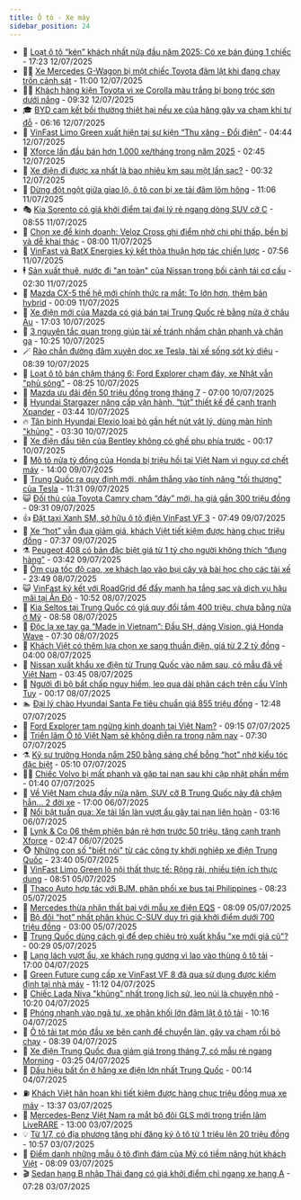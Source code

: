 ```yaml
---
title: Ô tô - Xe máy
sidebar_position: 24
---
```


<!-- dantri-o-to-xe-may:START -->
- 🤡 [Loạt ô tô “kén” khách nhất nửa đầu năm 2025: Có xe bán đúng 1 chiếc](https://dantri.com.vn/o-to-xe-may/loat-o-to-ken-khach-nhat-nua-dau-nam-2025-co-xe-ban-dung-1-chiec-20250712143159558.htm) - 17:23 12/07/2025
- 🧑‍💻 [Xe Mercedes G-Wagon bị một chiếc Toyota đâm lật khi đang chạy trốn cảnh sát](https://dantri.com.vn/o-to-xe-may/xe-mercedes-g-wagon-bi-mot-chiec-toyota-dam-lat-khi-dang-chay-tron-canh-sat-20250712130513298.htm) - 11:00 12/07/2025
- 🧑‍💻 [Khách hàng kiện Toyota vì xe Corolla màu trắng bị bong tróc sơn dưới nắng](https://dantri.com.vn/o-to-xe-may/khach-hang-kien-toyota-vi-xe-corolla-mau-trang-bi-bong-troc-son-duoi-nang-20250712122507248.htm) - 09:32 12/07/2025
- 🎓 [BYD cam kết bồi thường thiệt hại nếu xe của hãng gây va chạm khi tự đỗ](https://dantri.com.vn/o-to-xe-may/byd-cam-ket-boi-thuong-thiet-hai-neu-xe-cua-hang-gay-va-cham-khi-tu-do-20250712114826354.htm) - 06:16 12/07/2025
- 🌊 [VinFast Limo Green xuất hiện tại sự kiện “Thu xăng - Đổi điện”](https://dantri.com.vn/o-to-xe-may/vinfast-limo-green-xuat-hien-tai-su-kien-thu-xang-doi-dien-20250712113519721.htm) - 04:44 12/07/2025
- 🥷 [Xforce lần đầu bán hơn 1.000 xe/tháng trong năm 2025](https://dantri.com.vn/o-to-xe-may/xforce-lan-dau-ban-hon-1000-xethang-trong-nam-2025-20250711112044782.htm) - 02:45 12/07/2025
- 🤩 [Xe điện đi được xa nhất là bao nhiêu km sau một lần sạc?](https://dantri.com.vn/o-to-xe-may/xe-dien-di-duoc-xa-nhat-la-bao-nhieu-km-sau-mot-lan-sac-20250712000340120.htm) - 00:32 12/07/2025
- 🫶 [Dừng đột ngột giữa giao lộ, ô tô con bị xe tải đâm lõm hông](https://dantri.com.vn/o-to-xe-may/dung-dot-ngot-giua-giao-lo-o-to-con-bi-xe-tai-dam-lom-hong-20250711163722106.htm) - 11:06 11/07/2025
- 🎭 [Kia Sorento có giá khởi điểm tại đại lý rẻ ngang dòng SUV cỡ C](https://dantri.com.vn/o-to-xe-may/kia-sorento-co-gia-khoi-diem-tai-dai-ly-re-ngang-dong-suv-co-c-20250711122305992.htm) - 08:55 11/07/2025
- 🌁 [Chọn xe để kinh doanh: Veloz Cross ghi điểm nhờ chi phí thấp, bền bỉ và dễ khai thác](https://dantri.com.vn/o-to-xe-may/chon-xe-de-kinh-doanh-veloz-cross-ghi-diem-nho-chi-phi-thap-ben-bi-va-de-khai-thac-20250711144138695.htm) - 08:00 11/07/2025
- 🦩 [VinFast và BatX Energies ký kết thỏa thuận hợp tác chiến lược](https://dantri.com.vn/o-to-xe-may/vinfast-va-batx-energies-ky-ket-thoa-thuan-hop-tac-chien-luoc-20250711145034955.htm) - 07:56 11/07/2025
- 🕴 [Sản xuất thuê, nước đi &quot;an toàn&quot; của Nissan trong bối cảnh tái cơ cấu](https://dantri.com.vn/o-to-xe-may/san-xuat-thue-nuoc-di-an-toan-cua-nissan-trong-boi-canh-tai-co-cau-20250710121201534.htm) - 02:30 11/07/2025
- 🎡 [Mazda CX-5 thế hệ mới chính thức ra mắt: To lớn hơn, thêm bản hybrid](https://dantri.com.vn/o-to-xe-may/mazda-cx-5-the-he-moi-chinh-thuc-ra-mat-to-lon-hon-them-ban-hybrid-20250711022747155.htm) - 00:09 11/07/2025
- 📝 [Xe điện mới của Mazda có giá bán tại Trung Quốc rẻ bằng nửa ở châu Âu](https://dantri.com.vn/o-to-xe-may/xe-dien-moi-cua-mazda-co-gia-ban-tai-trung-quoc-re-bang-nua-o-chau-au-20250710130813515.htm) - 17:03 10/07/2025
- 🧐 [3 nguyên tắc quan trọng giúp tài xế tránh nhầm chân phanh và chân ga](https://dantri.com.vn/o-to-xe-may/3-nguyen-tac-quan-trong-giup-tai-xe-tranh-nham-chan-phanh-va-chan-ga-20250710171700199.htm) - 10:25 10/07/2025
- 🪄 [Rào chắn đường đâm xuyên dọc xe Tesla, tài xế sống sót kỳ diệu](https://dantri.com.vn/o-to-xe-may/rao-chan-duong-dam-xuyen-doc-xe-tesla-tai-xe-song-sot-ky-dieu-20250710152225713.htm) - 08:39 10/07/2025
- 🧰 [Loạt ô tô bán chậm tháng 6: Ford Explorer chạm đáy, xe Nhật vẫn &quot;phủ sóng&quot;](https://dantri.com.vn/o-to-xe-may/loat-o-to-ban-cham-thang-6-ford-explorer-cham-day-xe-nhat-van-phu-song-20250710110308231.htm) - 08:25 10/07/2025
- 🚀 [Mazda ưu đãi đến 50 triệu đồng trong tháng 7](https://dantri.com.vn/o-to-xe-may/mazda-uu-dai-den-50-trieu-dong-trong-thang-7-20250710135042981.htm) - 07:00 10/07/2025
- 💪 [Hyundai Stargazer nâng cấp vận hành, “tút” thiết kế để cạnh tranh Xpander](https://dantri.com.vn/o-to-xe-may/hyundai-stargazer-nang-cap-van-hanh-tut-thiet-ke-de-canh-tranh-xpander-20250710104346860.htm) - 03:44 10/07/2025
- 🔥 [Tân binh Hyundai Elexio loại bỏ gần hết nút vật lý, dùng màn hình &quot;khủng&quot;](https://dantri.com.vn/o-to-xe-may/tan-binh-hyundai-elexio-loai-bo-gan-het-nut-vat-ly-dung-man-hinh-khung-20250710093957184.htm) - 03:30 10/07/2025
- 🐲 [Xe điện đầu tiên của Bentley không có ghế phụ phía trước](https://dantri.com.vn/o-to-xe-may/xe-dien-dau-tien-cua-bentley-khong-co-ghe-phu-phia-truoc-20250710010447740.htm) - 00:17 10/07/2025
- 🌋 [Mô tô nửa tỷ đồng của Honda bị triệu hồi tại Việt Nam vì nguy cơ chết máy](https://dantri.com.vn/o-to-xe-may/mo-to-nua-ty-dong-cua-honda-bi-trieu-hoi-tai-viet-nam-vi-nguy-co-chet-may-20250709161409473.htm) - 14:00 09/07/2025
- 🤩 [Trung Quốc ra quy định mới, nhắm thẳng vào tính năng &quot;tối thượng&quot; của Tesla](https://dantri.com.vn/o-to-xe-may/trung-quoc-ra-quy-dinh-moi-nham-thang-vao-tinh-nang-toi-thuong-cua-tesla-20250709124724434.htm) - 11:31 09/07/2025
- 😺 [Đối thủ của Toyota Camry chạm “đáy” mới, hạ giá gần 300 triệu đồng](https://dantri.com.vn/o-to-xe-may/doi-thu-cua-toyota-camry-cham-day-moi-ha-gia-gan-300-trieu-dong-20250709134600252.htm) - 09:31 09/07/2025
- 👍 [Đặt taxi Xanh SM, sở hữu ô tô điện VinFast VF 3](https://dantri.com.vn/o-to-xe-may/dat-taxi-xanh-sm-so-huu-o-to-dien-vinfast-vf-3-20250709141642214.htm) - 07:49 09/07/2025
- 🎃 [Xe “hot” vẫn đua giảm giá, khách Việt tiết kiệm được hàng chục triệu đồng](https://dantri.com.vn/o-to-xe-may/xe-hot-van-dua-giam-gia-khach-viet-tiet-kiem-duoc-hang-chuc-trieu-dong-20250709115629689.htm) - 07:37 09/07/2025
- ⚗️ [Peugeot 408 có bản đặc biệt giá từ 1 tỷ cho người không thích “đụng hàng”](https://dantri.com.vn/o-to-xe-may/peugeot-408-co-ban-dac-biet-gia-tu-1-ty-cho-nguoi-khong-thich-dung-hang-20250709104204918.htm) - 03:42 09/07/2025
- 🦄 [Ôm cua tốc độ cao, xe khách lao vào bụi cây và bài học cho các tài xế](https://dantri.com.vn/o-to-xe-may/om-cua-toc-do-cao-xe-khach-lao-vao-bui-cay-va-bai-hoc-cho-cac-tai-xe-20250708074448912.htm) - 23:49 08/07/2025
- 😺 [VinFast ký kết với RoadGrid để đẩy mạnh hạ tầng sạc và dịch vụ hậu mãi tại Ấn Độ](https://dantri.com.vn/o-to-xe-may/vinfast-ky-ket-voi-roadgrid-de-day-manh-ha-tang-sac-va-dich-vu-hau-mai-tai-an-do-20250708172654253.htm) - 10:52 08/07/2025
- 💼 [Kia Seltos tại Trung Quốc có giá quy đổi tầm 400 triệu, chưa bằng nửa ở Mỹ](https://dantri.com.vn/o-to-xe-may/kia-seltos-tai-trung-quoc-co-gia-quy-doi-tam-400-trieu-chua-bang-nua-o-my-20250708151924877.htm) - 08:58 08/07/2025
- 💃 [Độc lạ xe tay ga “Made in Vietnam”: Đầu SH, dáng Vision, giá Honda Wave](https://dantri.com.vn/o-to-xe-may/doc-la-xe-tay-ga-made-in-vietnam-dau-sh-dang-vision-gia-honda-wave-20250708134903375.htm) - 07:30 08/07/2025
- 🚀 [Khách Việt có thêm lựa chọn xe sang thuần điện, giá từ 2,2 tỷ đồng](https://dantri.com.vn/o-to-xe-may/khach-viet-co-them-lua-chon-xe-sang-thuan-dien-gia-tu-22-ty-dong-20250704152438457.htm) - 04:00 08/07/2025
- 🤩 [Nissan xuất khẩu xe điện từ Trung Quốc vào năm sau, có mẫu đã về Việt Nam](https://dantri.com.vn/o-to-xe-may/nissan-xuat-khau-xe-dien-tu-trung-quoc-vao-nam-sau-co-mau-da-ve-viet-nam-20250708101646605.htm) - 03:45 08/07/2025
- 💪 [Người đi bộ bất chấp nguy hiểm, leo qua dải phân cách trên cầu Vĩnh Tuy](https://dantri.com.vn/o-to-xe-may/nguoi-di-bo-bat-chap-nguy-hiem-leo-qua-dai-phan-cach-tren-cau-vinh-tuy-20250708003738792.htm) - 00:17 08/07/2025
- 🏊 [Đại lý chào Hyundai Santa Fe tiêu chuẩn giá 855 triệu đồng](https://dantri.com.vn/o-to-xe-may/dai-ly-chao-hyundai-santa-fe-tieu-chuan-gia-855-trieu-dong-20250707174715764.htm) - 12:48 07/07/2025
- 💄 [Ford Explorer tạm ngừng kinh doanh tại Việt Nam?](https://dantri.com.vn/o-to-xe-may/ford-explorer-tam-ngung-kinh-doanh-tai-viet-nam-20250707155931527.htm) - 09:15 07/07/2025
- 👺 [Triển lãm Ô tô Việt Nam sẽ không diễn ra trong năm nay](https://dantri.com.vn/o-to-xe-may/trien-lam-o-to-viet-nam-se-khong-dien-ra-trong-nam-nay-20250707133020858.htm) - 07:30 07/07/2025
- ⚗️ [Kỹ sư trưởng Honda nắm 250 bằng sáng chế bỗng “hot” nhờ kiểu tóc đặc biệt](https://dantri.com.vn/o-to-xe-may/ky-su-truong-honda-nam-250-bang-sang-che-bong-hot-nho-kieu-toc-dac-biet-20250707120618174.htm) - 05:10 07/07/2025
- 🧑‍🏫 [Chiếc Volvo bị mất phanh và gặp tai nạn sau khi cập nhật phần mềm](https://dantri.com.vn/o-to-xe-may/chiec-volvo-bi-mat-phanh-va-gap-tai-nan-sau-khi-cap-nhat-phan-mem-20250707011251688.htm) - 01:40 07/07/2025
- 🦒 [Về Việt Nam chưa đầy nửa năm, SUV cỡ B Trung Quốc này đã chậm hẳn… 2 đời xe](https://dantri.com.vn/o-to-xe-may/ve-viet-nam-chua-day-nua-nam-suv-co-b-trung-quoc-nay-da-cham-han-2-doi-xe-20250706234700549.htm) - 17:00 06/07/2025
- 🐘 [Nổi bật tuần qua: Xe tải lấn làn vượt ẩu gây tai nạn liên hoàn](https://dantri.com.vn/o-to-xe-may/noi-bat-tuan-qua-xe-tai-lan-lan-vuot-au-gay-tai-nan-lien-hoan-20250706100643004.htm) - 03:16 06/07/2025
- 🧠 [Lynk &amp; Co 06 thêm phiên bản rẻ hơn trước 50 triệu, tăng cạnh tranh Xforce](https://dantri.com.vn/o-to-xe-may/lynk-co-06-them-phien-ban-re-hon-truoc-50-trieu-tang-canh-tranh-xforce-20250706094526898.htm) - 02:47 06/07/2025
- 🐵 [Những con số &quot;biết nói&quot; từ các công ty khởi nghiệp xe điện Trung Quốc](https://dantri.com.vn/o-to-xe-may/nhung-con-so-biet-noi-tu-cac-cong-ty-khoi-nghiep-xe-dien-trung-quoc-20250705181926781.htm) - 23:40 05/07/2025
- 🤭 [VinFast Limo Green lộ nội thất thực tế: Rộng rãi, nhiều tiện ích thực dụng](https://dantri.com.vn/o-to-xe-may/vinfast-limo-green-lo-noi-that-thuc-te-rong-rai-nhieu-tien-ich-thuc-dung-20250705130327065.htm) - 08:51 05/07/2025
- 🤠 [Thaco Auto hợp tác với BJM, phân phối xe bus tại Philippines](https://dantri.com.vn/o-to-xe-may/thaco-auto-hop-tac-voi-bjm-phan-phoi-xe-bus-tai-philippines-20250705152343285.htm) - 08:23 05/07/2025
- 🫶 [Mercedes thừa nhận thất bại với mẫu xe điện EQS](https://dantri.com.vn/o-to-xe-may/mercedes-thua-nhan-that-bai-voi-mau-xe-dien-eqs-20250704213039706.htm) - 08:09 05/07/2025
- 🚀 [Bộ đôi “hot” nhất phân khúc C-SUV duy trì giá khởi điểm dưới 700 triệu đồng](https://dantri.com.vn/o-to-xe-may/bo-doi-hot-nhat-phan-khuc-c-suv-duy-tri-gia-khoi-diem-duoi-700-trieu-dong-20250704013405401.htm) - 03:00 05/07/2025
- 🎊 [Trung Quốc dùng cách gì để dẹp chiêu trò xuất khẩu &quot;xe mới giả cũ&quot;?](https://dantri.com.vn/o-to-xe-may/trung-quoc-dung-cach-gi-de-dep-chieu-tro-xuat-khau-xe-moi-gia-cu-20250704163110815.htm) - 00:29 05/07/2025
- 🦄 [Lạng lách vượt ẩu, xe khách rụng gương vì lao vào thùng ô tô tải](https://dantri.com.vn/o-to-xe-may/lang-lach-vuot-au-xe-khach-rung-guong-vi-lao-vao-thung-o-to-tai-20250704231323903.htm) - 17:00 04/07/2025
- 🥷 [Green Future cung cấp xe VinFast VF 8 đã qua sử dụng được kiểm định tại nhà máy](https://dantri.com.vn/o-to-xe-may/green-future-cung-cap-xe-vinfast-vf-8-da-qua-su-dung-duoc-kiem-dinh-tai-nha-may-20250704175310082.htm) - 11:12 04/07/2025
- 🦏 [Chiếc Lada Niva &quot;khủng&quot; nhất trong lịch sử, leo núi là chuyện nhỏ](https://dantri.com.vn/o-to-xe-may/chiec-lada-niva-khung-nhat-trong-lich-su-leo-nui-la-chuyen-nho-20250704153810110.htm) - 10:20 04/07/2025
- 🤗 [Phóng nhanh vào ngã tư, xe phân khối lớn đâm lật ô tô tải](https://dantri.com.vn/o-to-xe-may/phong-nhanh-vao-nga-tu-xe-phan-khoi-lon-dam-lat-o-to-tai-20250704171348324.htm) - 10:16 04/07/2025
- 🐲 [Ô tô tải tạt móp đầu xe bên cạnh để chuyển làn, gây va chạm rồi bỏ chạy](https://dantri.com.vn/o-to-xe-may/o-to-tai-tat-mop-dau-xe-ben-canh-de-chuyen-lan-gay-va-cham-roi-bo-chay-20250704111726502.htm) - 08:39 04/07/2025
- 🤭 [Xe điện Trung Quốc đua giảm giá trong tháng 7, có mẫu rẻ ngang Morning](https://dantri.com.vn/o-to-xe-may/xe-dien-trung-quoc-dua-giam-gia-trong-thang-7-co-mau-re-ngang-morning-20250703182916166.htm) - 03:25 04/07/2025
- 🐻 [Dấu hiệu bất ổn ở hãng xe điện lớn nhất Trung Quốc](https://dantri.com.vn/o-to-xe-may/dau-hieu-bat-on-o-hang-xe-dien-lon-nhat-trung-quoc-20250703202018491.htm) - 00:14 04/07/2025
- ⛽️ [Khách Việt hân hoan khi tiết kiệm được hàng chục triệu đồng mua xe máy](https://dantri.com.vn/o-to-xe-may/khach-viet-han-hoan-khi-tiet-kiem-duoc-hang-chuc-trieu-dong-mua-xe-may-20250703162332415.htm) - 13:37 03/07/2025
- 🫣 [Mercedes-Benz Việt Nam ra mắt bộ đôi GLS mới trong triển lãm LiveRARE](https://dantri.com.vn/o-to-xe-may/mercedes-benz-viet-nam-ra-mat-bo-doi-gls-moi-trong-trien-lam-liverare-20250703195826779.htm) - 13:00 03/07/2025
- 💡 [Từ 1/7, có địa phương tăng phí đăng ký ô tô từ 1 triệu lên 20 triệu đồng](https://dantri.com.vn/o-to-xe-may/tu-17-co-dia-phuong-tang-phi-dang-ky-o-to-tu-1-trieu-len-20-trieu-dong-20250703162930854.htm) - 10:57 03/07/2025
- 💪 [Điểm danh những mẫu ô tô đình đám của Mỹ có tiềm năng hút khách Việt](https://dantri.com.vn/o-to-xe-may/diem-danh-nhung-mau-o-to-dinh-dam-cua-my-co-tiem-nang-hut-khach-viet-20250703112245670.htm) - 08:09 03/07/2025
- 🎬 [Sedan hạng B nhập Thái đang có giá khởi điểm chỉ ngang xe hạng A](https://dantri.com.vn/o-to-xe-may/sedan-hang-b-nhap-thai-dang-co-gia-khoi-diem-chi-ngang-xe-hang-a-20250703122803897.htm) - 07:28 03/07/2025<!-- dantri-o-to-xe-may:END -->
